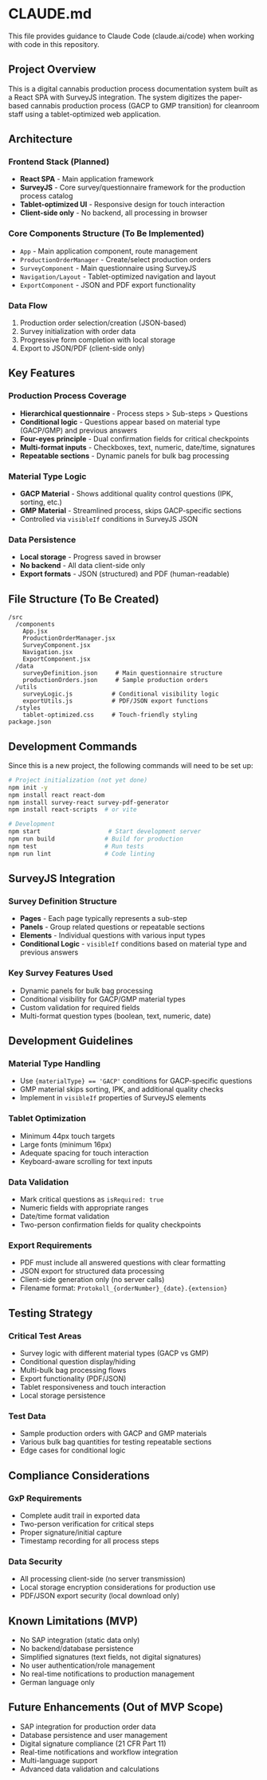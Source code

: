 # CLAUDE.md

This file provides guidance to Claude Code (claude.ai/code) when working with code in this repository.

## Project Overview

This is a digital cannabis production process documentation system built as a React SPA with SurveyJS integration. The system digitizes the paper-based cannabis production process (GACP to GMP transition) for cleanroom staff using a tablet-optimized web application.

## Architecture

### Frontend Stack (Planned)
- **React SPA** - Main application framework
- **SurveyJS** - Core survey/questionnaire framework for the production process catalog
- **Tablet-optimized UI** - Responsive design for touch interaction
- **Client-side only** - No backend, all processing in browser

### Core Components Structure (To Be Implemented)
- `App` - Main application component, route management
- `ProductionOrderManager` - Create/select production orders
- `SurveyComponent` - Main questionnaire using SurveyJS
- `Navigation/Layout` - Tablet-optimized navigation and layout
- `ExportComponent` - JSON and PDF export functionality

### Data Flow
1. Production order selection/creation (JSON-based)
2. Survey initialization with order data
3. Progressive form completion with local storage
4. Export to JSON/PDF (client-side only)

## Key Features

### Production Process Coverage
- **Hierarchical questionnaire** - Process steps > Sub-steps > Questions
- **Conditional logic** - Questions appear based on material type (GACP/GMP) and previous answers
- **Four-eyes principle** - Dual confirmation fields for critical checkpoints
- **Multi-format inputs** - Checkboxes, text, numeric, date/time, signatures
- **Repeatable sections** - Dynamic panels for bulk bag processing

### Material Type Logic
- **GACP Material** - Shows additional quality control questions (IPK, sorting, etc.)
- **GMP Material** - Streamlined process, skips GACP-specific sections
- Controlled via `visibleIf` conditions in SurveyJS JSON

### Data Persistence
- **Local storage** - Progress saved in browser
- **No backend** - All data client-side only
- **Export formats** - JSON (structured) and PDF (human-readable)

## File Structure (To Be Created)

```
/src
  /components
    App.jsx
    ProductionOrderManager.jsx
    SurveyComponent.jsx
    Navigation.jsx
    ExportComponent.jsx
  /data
    surveyDefinition.json     # Main questionnaire structure
    productionOrders.json     # Sample production orders
  /utils
    surveyLogic.js           # Conditional visibility logic
    exportUtils.js           # PDF/JSON export functions
  /styles
    tablet-optimized.css     # Touch-friendly styling
package.json
```

## Development Commands

Since this is a new project, the following commands will need to be set up:

```bash
# Project initialization (not yet done)
npm init -y
npm install react react-dom
npm install survey-react survey-pdf-generator
npm install react-scripts  # or vite

# Development
npm start                   # Start development server
npm run build              # Build for production
npm test                   # Run tests
npm run lint               # Code linting
```

## SurveyJS Integration

### Survey Definition Structure
- **Pages** - Each page typically represents a sub-step
- **Panels** - Group related questions or repeatable sections
- **Elements** - Individual questions with various input types
- **Conditional Logic** - `visibleIf` conditions based on material type and previous answers

### Key Survey Features Used
- Dynamic panels for bulk bag processing
- Conditional visibility for GACP/GMP material types
- Custom validation for required fields
- Multi-format question types (boolean, text, numeric, date)

## Development Guidelines

### Material Type Handling
- Use `{materialType} == 'GACP'` conditions for GACP-specific questions
- GMP material skips sorting, IPK, and additional quality checks
- Implement in `visibleIf` properties of SurveyJS elements

### Tablet Optimization
- Minimum 44px touch targets
- Large fonts (minimum 16px)
- Adequate spacing for touch interaction
- Keyboard-aware scrolling for text inputs

### Data Validation
- Mark critical questions as `isRequired: true`
- Numeric fields with appropriate ranges
- Date/time format validation
- Two-person confirmation fields for quality checkpoints

### Export Requirements
- PDF must include all answered questions with clear formatting
- JSON export for structured data processing
- Client-side generation only (no server calls)
- Filename format: `Protokoll_{orderNumber}_{date}.{extension}`

## Testing Strategy

### Critical Test Areas
- Survey logic with different material types (GACP vs GMP)
- Conditional question display/hiding
- Multi-bulk bag processing flows
- Export functionality (PDF/JSON)
- Tablet responsiveness and touch interaction
- Local storage persistence

### Test Data
- Sample production orders with GACP and GMP materials
- Various bulk bag quantities for testing repeatable sections
- Edge cases for conditional logic

## Compliance Considerations

### GxP Requirements
- Complete audit trail in exported data
- Two-person verification for critical steps
- Proper signature/initial capture
- Timestamp recording for all process steps

### Data Security
- All processing client-side (no server transmission)
- Local storage encryption considerations for production use
- PDF/JSON export security (local download only)

## Known Limitations (MVP)

- No SAP integration (static data only)
- No backend/database persistence
- Simplified signatures (text fields, not digital signatures)
- No user authentication/role management
- No real-time notifications to production management
- German language only

## Future Enhancements (Out of MVP Scope)

- SAP integration for production order data
- Database persistence and user management
- Digital signature compliance (21 CFR Part 11)
- Real-time notifications and workflow integration
- Multi-language support
- Advanced data validation and calculations